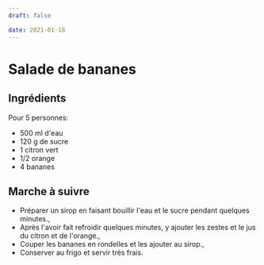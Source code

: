 ```yaml
---
draft: false

date: 2021-01-18
---
```


# Salade de bananes
<!-- more -->

## Ingrédients
Pour 5 personnes:

- 500 ml d'eau
- 120 g de sucre
- 1 citron vert
- 1/2 orange
- 4 bananes
 
## Marche à suivre
 - Préparer un sirop en faisant bouillir l'eau et le sucre pendant quelques
   minutes.,
 - Après l'avoir fait refroidir quelques minutes, y ajouter les zestes et le jus
   du citron et de l'orange.,
 - Couper les bananes en rondelles et les ajouter au sirop.,
 - Conserver au frigo et servir très frais.

